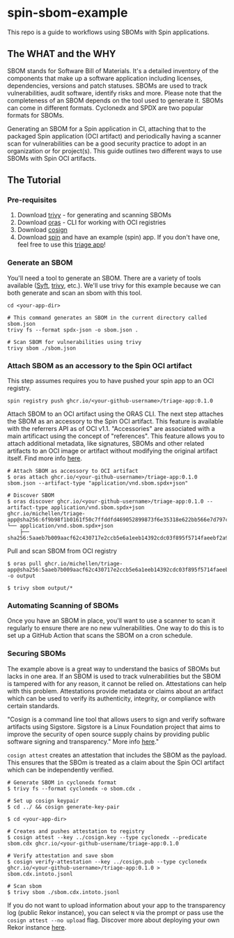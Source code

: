 # spin-sbom-example

This repo is a guide to workflows using SBOMs with Spin applications.

## The WHAT and the WHY

SBOM stands for Software Bill of Materials. It's a detailed inventory of the components that make up a software application including licenses, dependencies, versions and patch statuses. SBOMs are used to track vulnerabilities, audit software, identify risks and more. Please note that the completeness of an SBOM depends on the tool used to generate it. SBOMs can come in different formats. Cyclonedx and SPDX are two popular formats for SBOMs.

Generating an SBOM for a Spin application in CI, attaching that to the packaged Spin application (OCI artifact) and periodically having a scanner scan for vulnerabilities can be a good security practice to adopt in an organization or for project(s). This guide outlines two different ways to use SBOMs with Spin OCI artifacts.

## The Tutorial

### Pre-requisites

1. Download [trivy](https://aquasecurity.github.io/trivy/v0.57/getting-started/installation/) - for generating and scanning SBOMs
2. Download [oras](https://oras.land/docs/installation/) - CLI for working with OCI registries
3. Download [cosign](https://docs.sigstore.dev/cosign/system_config/installation/)
4. Download [spin](https://developer.fermyon.com/spin/v3/install) and have an example (spin) app. If you don't have one, feel free to use this [triage app](https://github.com/michelleN/triage)!

### Generate an SBOM

You'll need a tool to generate an SBOM. There are a variety of tools available ([Syft](https://github.com/anchore/syft), [trivy](https://aquasecurity.github.io/trivy/v0.32/docs/sbom/), etc.). We'll use trivy for this example because we can both generate and scan an sbom with this tool.

```console
cd <your-app-dir>

# This command generates an SBOM in the current directory called sbom.json
trivy fs --format spdx-json -o sbom.json .
```

```console
# Scan SBOM for vulnerabilities using trivy
trivy sbom ./sbom.json
```


### Attach SBOM as an accessory to the Spin OCI artifact

This step assumes requires you to have pushed your spin app to an OCI registry.

```console
spin registry push ghcr.io/<your-github-username>/triage-app:0.1.0
```

Attach SBOM to an OCI artifact using the ORAS CLI. The next step attaches the SBOM as an accessory to the Spin OCI artifact. This feature is available with the referrers API as of OCI v1.1. "Accessories" are associated with a main artificact using the concept of "references". This feature allows you to attach additional metadata, like signatures, SBOMs and other related artifacts to an OCI image or artifact without modifying the original artifact itself. Find more info [here](https://opencontainers.org/posts/blog/2024-03-13-image-and-distribution-1-1/#artifacts).

```console
# Attach SBOM as accessory to OCI artifact
$ oras attach ghcr.io/<your-github-username>/triage-app:0.1.0 sbom.json --artifact-type "application/vnd.sbom.spdx+json"

# Discover SBOM
$ oras discover ghcr.io/<your-github-username>/triage-app:0.1.0 --artifact-type application/vnd.sbom.spdx+json
ghcr.io/michellen/triage-app@sha256:6f9b98f1b0161f50c7ffddfd469052899873f6e35318e622bb566e7d797cdff
└── application/vnd.sbom.spdx+json
    ├── sha256:5aaeb7b009aacf62c430717e2ccb5e6a1eeb14392cdc03f895f5714faeebf2a9
```

Pull and scan SBOM from OCI registry

```console
$ oras pull ghcr.io/michellen/triage-app@sha256:5aaeb7b009aacf62c430717e2ccb5e6a1eeb14392cdc03f895f5714faeebf2a9 -o output

$ trivy sbom output/*
```

### Automating Scanning of SBOMs

Once you have an SBOM in place, you'll want to use a scanner to scan it regularly to ensure there are no new vulnerabilities. One way to do this is to set up a GitHub Action that scans the SBOM on a cron schedule.

### Securing SBOMs

The example above is a great way to understand the basics of SBOMs but lacks in one area. If an SBOM is used to track vulnerabilities but the SBOM is tampered with for any reason, it cannot be relied on. Attestations can help with this problem. Attestations provide metadata or claims about an artifact which can be used to verify its authenticity, integrity, or compliance with certain standards.

"Cosign is a command line tool that allows users to sign and verify software artifacts using Sigstore. Sigstore is a Linux Foundation project that aims to improve the security of open source supply chains by providing public software signing and transparency." More info [here](https://docs.sigstore.dev/quickstart/quickstart-cosign/#quickstart-signing-and-verifying-with-cosign )."

`cosign attest` creates an attestation that includes the SBOM as the payload. This ensures that the SBOm is treated as a claim about the Spin OCI artifact which can be independently verified.

```
# Generate SBOM in cyclonedx format
$ trivy fs --format cyclonedx -o sbom.cdx .

# Set up cosign keypair
$ cd ../ && cosign generate-key-pair

$ cd <your-app-dir>

# Creates and pushes attestation to registry
$ cosign attest --key ../cosign.key --type cyclonedx --predicate sbom.cdx ghcr.io/<your-github-username/triage-app:0.1.0

# Verify attestation and save sbom
$ cosign verify-attestation --key ../cosign.pub --type cyclonedx  ghcr.io/<your-github-username>/triage-app:0.1.0 > sbom.cdx.intoto.jsonl

# Scan sbom
$ trivy sbom ./sbom.cdx.intoto.jsonl
```

If you do not want to upload information about your app to the transparency log (public Rekor instance), you can select `N` via the prompt or pass use the `cosign attest --no upload` flag. Discover more about deploying your own Rekor instance [here](https://medium.com/@sabre1041/setting-up-your-own-rekor-transparency-log-server-using-helm-fc7bbeafb59c).
